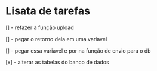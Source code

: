 # Lisata de tarefas

[] - refazer a função upload

[] - pegar o retorno dela em uma variavel

[] - pegar essa variavel e por na função de envio para o db

[x] - alterar as tabelas do banco de dados